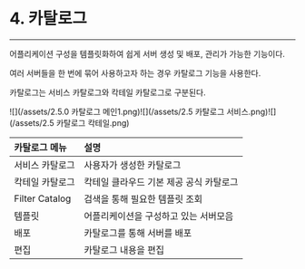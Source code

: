 # 4. 카탈로그

---

어플리케이션 구성을 템플릿화하여 쉽게 서버 생성 및 배포, 관리가 가능한 기능이다.

여러 서버들을 한 번에 묶어 사용하고자 하는 경우 카탈로그 기능을 사용한다.

카탈로그는 서비스 카탈로그와 칵테일 카탈로그로 구분된다.

![](/assets/2.5.0 카탈로그 메인1.png)![](/assets/2.5 카탈로그 서비스.png)![](/assets/2.5 카탈로그 칵테일.png)

| **카탈로그 메뉴** | **설명** |
| :--- | :--- |
| 서비스 카탈로그 | 사용자가 생성한 카탈로그 |
| 칵테일 카탈로그 | 칵테일 클라우드 기본 제공 공식 카탈로그 |
| Filter Catalog | 검색을 통해 필요한 템플릿 조회 |
| 템플릿 | 어플리케이션을 구성하고 있는 서버모음 |
| 배포 | 카탈로그를 통해 서버를 배포 |
| 편집 | 카탈로그 내용을 편집 |



